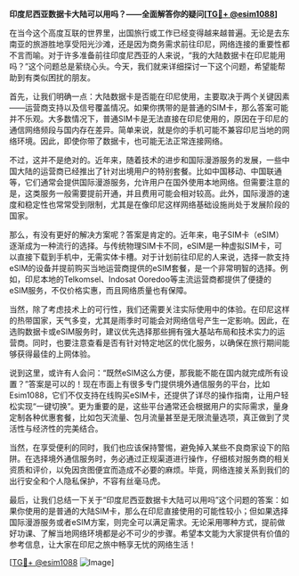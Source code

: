 **印度尼西亚数据卡大陆可以用吗？——全面解答你的疑问[[TG💪+ @esim1088](https://t.me/s/esim1088)]**

在当今这个高度互联的世界里，出国旅行或工作已经变得越来越普遍。无论是去东南亚的旅游胜地享受阳光沙滩，还是因为商务需求前往印尼，网络连接的重要性都不言而喻。对于许多准备前往印度尼西亚的人来说，“我的大陆数据卡在印尼能用吗？”这个问题总是萦绕心头。今天，我们就来详细探讨一下这个问题，希望能帮助到有类似困扰的朋友。

首先，让我们明确一点：大陆数据卡是否能在印尼使用，主要取决于两个关键因素——运营商支持以及信号覆盖情况。如果你携带的是普通的SIM卡，那么答案可能并不乐观。大多数情况下，普通SIM卡是无法直接在印尼使用的，原因在于印尼的通信网络频段与国内存在差异。简单来说，就是你的手机可能不兼容印尼当地的网络环境。因此，即使你带了数据卡，也可能无法正常连接网络。

不过，这并不是绝对的。近年来，随着技术的进步和国际漫游服务的发展，一些中国大陆的运营商已经推出了针对出境用户的特别套餐。比如中国移动、中国联通等，它们通常会提供国际漫游服务，允许用户在国外使用本地网络。但需要注意的是，这类服务一般需要提前开通，并且费用可能会相对较高。此外，国际漫游的速度和稳定性也常常受到限制，尤其是在像印尼这样网络基础设施尚处于发展阶段的国家。

那么，有没有更好的解决方案呢？答案是肯定的。近年来，电子SIM卡（eSIM）逐渐成为一种流行的选择。与传统物理SIM卡不同，eSIM是一种虚拟SIM卡，可以直接下载到手机中，无需实体卡槽。对于计划前往印尼的人来说，选择一款支持eSIM的设备并提前购买当地运营商提供的eSIM套餐，是一个非常明智的选择。例如，印尼本地的Telkomsel、Indosat Ooredoo等主流运营商都提供了便捷的eSIM服务，不仅价格实惠，而且网络质量也有保障。

当然，除了考虑技术上的可行性，我们还需要关注实际使用中的体验。在印尼这样的热带国家，天气多变，尤其是雨季时可能会对网络信号产生一定影响。因此，在选购数据卡或eSIM服务时，建议优先选择那些拥有强大基站布局和技术实力的运营商。同时，也要注意查看是否有针对特定地区的优化服务，以确保在旅行期间能够获得最佳的上网体验。

说到这里，或许有人会问：“既然eSIM这么方便，那我能不能在国内就完成所有设置？”答案是可以的！现在市面上有很多专门提供境外通信服务的平台，比如Esim1088，它们不仅支持在线购买eSIM卡，还提供了详尽的操作指南，让用户轻松实现“一键切换”。更为重要的是，这些平台通常还会根据用户的实际需求，量身定制各种优惠套餐，比如包天流量、包月流量甚至是无限流量选项，真正做到了灵活性与经济性的完美结合。

当然，在享受便利的同时，我们也应该保持警惕，避免掉入某些不良商家设下的陷阱。在选择境外通信服务时，务必通过正规渠道进行操作，仔细核对服务商的相关资质和评价，以免因贪图便宜而造成不必要的麻烦。毕竟，网络连接关系到我们的出行安全和个人隐私保护，不容有丝毫马虎。

最后，让我们总结一下关于“印度尼西亚数据卡大陆可以用吗”这个问题的答案：如果你使用的是普通的大陆SIM卡，那么在印尼直接使用的可能性较小；但如果选择国际漫游服务或者eSIM方案，则完全可以满足需求。无论采用哪种方式，提前做好功课、了解当地网络环境都是必不可少的步骤。希望本文能为大家提供有价值的参考信息，让大家在印尼之旅中畅享无忧的网络生活！

[[TG💪+ @esim1088](https://t.me/s/esim1088) ![Image](https://i.postimg.cc/4NQfJmqS/Snipaste-2025-05-13-00-14-12.png)]